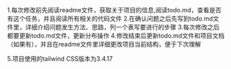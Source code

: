 1.每次修改前先阅读readme文件，获取关于项目的信息,阅读todo.md，查看是否有这个任务，并且阅读所有相关的代码文件
2.在确认问题之后先写到todo.md文件里，详细介绍问题发生方法、思路，列一个表写要进行的步骤
3.每次修改之后都要更新todo.md文件，更新分布操作
4.修改结束后更新todo.md文件和项目文档（如果有），并且在readme文件里详细更改项目当前结构，便于下次理解

5.项目使用的tailwind CSS版本为3.4.17